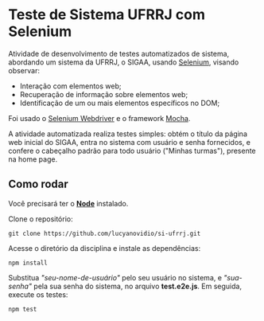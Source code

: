 # Teste de Sistema UFRRJ com Selenium

Atividade de desenvolvimento de testes automatizados de sistema, abordando um sistema da UFRRJ, o SIGAA, usando <a href="https://www.selenium.dev">Selenium</a>, visando observar: 

- Interação com elementos web;
- Recuperação de informação sobre elementos web;
- Identificação de um ou mais elementos específicos no DOM;

Foi usado o <a href="https://www.selenium.dev/documentation/webdriver/">Selenium Webdriver</a> e o framework <a href="https://mochajs.org">Mocha</a>.

A atividade automatizada realiza testes simples: obtém o título da página web inicial do SIGAA, entra no sistema com usuário e senha fornecidos, e confere o cabeçalho padrão para todo usuário ("Minhas turmas"), presente na home page.

## Como rodar

Você precisará ter o <a href="https://nodejs.org/pt">**Node**</a> instalado.

Clone o repositório:

```
git clone https://github.com/lucyanovidio/si-ufrrj.git
```

Acesse o diretório da disciplina e instale as dependências:

```
npm install
```
Substitua *"seu-nome-de-usuário"* pelo seu usuário no sistema, e *"sua-senha"* pela sua senha do sistema, no arquivo **test.e2e.js**. Em seguida, execute os testes:

```
npm test
```